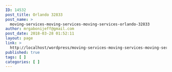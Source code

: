 ```yaml
---
ID: 14532
post_title: Orlando 32833
post_name: >
  moving-services-moving-services-moving-services-orlando-32833
author: mrgabonijeff@gmail.com
post_date: 2018-03-28 01:52:11
layout: page
link: >
  http://localhost/wordpress/moving-services-moving-services-moving-services-orlando-32833/
published: true
tags: [ ]
categories: [ ]
---
```

